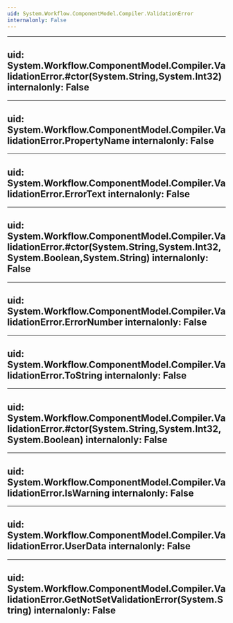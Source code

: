```yaml
---
uid: System.Workflow.ComponentModel.Compiler.ValidationError
internalonly: False
---
```


---
uid: System.Workflow.ComponentModel.Compiler.ValidationError.#ctor(System.String,System.Int32)
internalonly: False
---

---
uid: System.Workflow.ComponentModel.Compiler.ValidationError.PropertyName
internalonly: False
---

---
uid: System.Workflow.ComponentModel.Compiler.ValidationError.ErrorText
internalonly: False
---

---
uid: System.Workflow.ComponentModel.Compiler.ValidationError.#ctor(System.String,System.Int32,System.Boolean,System.String)
internalonly: False
---

---
uid: System.Workflow.ComponentModel.Compiler.ValidationError.ErrorNumber
internalonly: False
---

---
uid: System.Workflow.ComponentModel.Compiler.ValidationError.ToString
internalonly: False
---

---
uid: System.Workflow.ComponentModel.Compiler.ValidationError.#ctor(System.String,System.Int32,System.Boolean)
internalonly: False
---

---
uid: System.Workflow.ComponentModel.Compiler.ValidationError.IsWarning
internalonly: False
---

---
uid: System.Workflow.ComponentModel.Compiler.ValidationError.UserData
internalonly: False
---

---
uid: System.Workflow.ComponentModel.Compiler.ValidationError.GetNotSetValidationError(System.String)
internalonly: False
---
